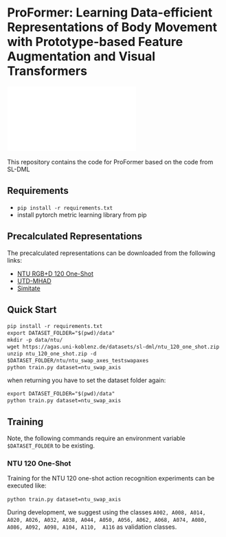 # ProFormer: Learning Data-efficient Representations of Body Movement with Prototype-based Feature Augmentation and Visual Transformers

![ProFormer Overview](images/teaser.pdf)

This repository contains the code for ProFormer based on the code from SL-DML



## Requirements

* `pip install -r requirements.txt`
*  install pytorch metric learning library from pip
## Precalculated Representations

The precalculated representations can be downloaded from the following links:

* [NTU RGB+D 120 One-Shot](https://agas.uni-koblenz.de/datasets/sl-dml/ntu_120_one_shot.zip)
* [UTD-MHAD](https://agas.uni-koblenz.de/datasets/sl-dml/utdmhad_one_shot.zip)
* [Simitate](https://agas.uni-koblenz.de/datasets/sl-dml/simitate_one_shot.zip) 

## Quick Start


```
pip install -r requirements.txt
export DATASET_FOLDER="$(pwd)/data"
mkdir -p data/ntu/
wget https://agas.uni-koblenz.de/datasets/sl-dml/ntu_120_one_shot.zip
unzip ntu_120_one_shot.zip -d $DATASET_FOLDER/ntu/ntu_swap_axes_testswapaxes
python train.py dataset=ntu_swap_axis
```
when returning you have to set the dataset folder again:

```
export DATASET_FOLDER="$(pwd)/data"
python train.py dataset=ntu_swap_axis
```

## Training

Note, the following commands require an environment variable `$DATASET_FOLDER` to be existing.

### NTU 120 One-Shot

Training for the NTU 120 one-shot action recognition experiments can be executed like:

`python train.py dataset=ntu_swap_axis`

During development, we suggest using the classes `A002, A008, A014, A020, A026, A032, A038, A044, A050, A056, A062, A068, A074, A080, A086, A092, A098, A104, A110,  A116` as validation classes.

